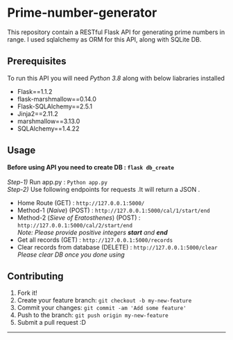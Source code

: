 # Prime-number-generator
This repository contain a RESTful Flask API for generating prime numbers in range.
I used sqlalchemy as ORM for this API, along with SQLite DB.

## Prerequisites

To run this API you will need _Python 3.8_ along with below liabraries installed<br/>
* Flask==1.1.2<br />
* flask-marshmallow==0.14.0 <br />
* Flask-SQLAlchemy==2.5.1<br />
* Jinja2==2.11.2<br />
* marshmallow==3.13.0<br />
* SQLAlchemy==1.4.22<br />

## Usage

**Before using API you need to create DB  : `flask db_create`**<br /><br />
*Step-1)* Run app.py : `Python app.py`<br />
*Step-2)* Use following endpoints for requests .It will return a JSON . <br />
 * Home Route (GET) : `http://127.0.0.1:5000/`<br />
 * Method-1 (_Naive_) (POST) : `http://127.0.0.1:5000/cal/1/start/end`<br />
 * Method-2 (_Sieve of Eratosthenes_) (POST) : `http://127.0.0.1:5000/cal/2/start/end`<br />
  *Note: Please provide positive integers **start** and **end***<br/>
 * Get all records (GET) : `http://127.0.0.1:5000/records`<br />
 * Clear records from database (DELETE) : `http://127.0.0.1:5000/clear`<br />
  *Please clear DB once you done using*
## Contributing

1. Fork it!
2. Create your feature branch: `git checkout -b my-new-feature`
3. Commit your changes: `git commit -am 'Add some feature'`
4. Push to the branch: `git push origin my-new-feature`
5. Submit a pull request :D

----------------------
